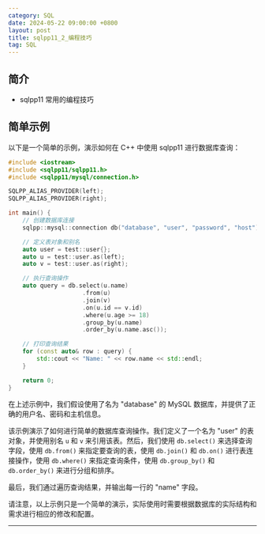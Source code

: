 ```yaml
---
category: SQL
date: 2024-05-22 09:00:00 +0800
layout: post
title: sqlpp11_2_编程技巧
tag: SQL
---
```

## 简介

+ sqlpp11 常用的编程技巧

## 简单示例

以下是一个简单的示例，演示如何在 C++ 中使用 sqlpp11 进行数据库查询：

```cpp
#include <iostream>
#include <sqlpp11/sqlpp11.h>
#include <sqlpp11/mysql/connection.h>

SQLPP_ALIAS_PROVIDER(left);
SQLPP_ALIAS_PROVIDER(right);

int main() {
    // 创建数据库连接
    sqlpp::mysql::connection db("database", "user", "password", "host");

    // 定义表对象和别名
    auto user = test::user{};
    auto u = test::user.as(left);
    auto v = test::user.as(right);

    // 执行查询操作
    auto query = db.select(u.name)
                     .from(u)
                     .join(v)
                     .on(u.id == v.id)
                     .where(u.age >= 18)
                     .group_by(u.name)
                     .order_by(u.name.asc());

    // 打印查询结果
    for (const auto& row : query) {
        std::cout << "Name: " << row.name << std::endl;
    }

    return 0;
}
```

在上述示例中，我们假设使用了名为 "database" 的 MySQL 数据库，并提供了正确的用户名、密码和主机信息。

该示例演示了如何进行简单的数据库查询操作。我们定义了一个名为 "user" 的表对象，并使用别名 `u` 和 `v` 来引用该表。然后，我们使用 `db.select()` 来选择查询字段，使用 `db.from()` 来指定要查询的表，使用 `db.join()` 和 `db.on()` 进行表连接操作，使用 `db.where()` 来指定查询条件，使用 `db.group_by()` 和 `db.order_by()` 来进行分组和排序。

最后，我们通过遍历查询结果，并输出每一行的 "name" 字段。

请注意，以上示例只是一个简单的演示，实际使用时需要根据数据库的实际结构和需求进行相应的修改和配置。

---